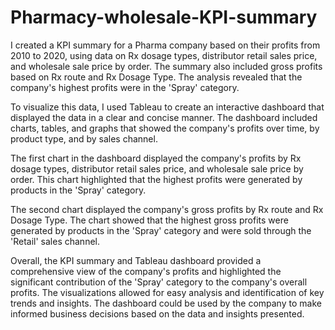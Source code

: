 # Pharmacy-wholesale-KPI-summary
I created a KPI summary for a Pharma company based on their profits from 2010 to 2020, using data on Rx dosage types, distributor retail sales price, and wholesale sale price by order. The summary also included gross profits based on Rx route and Rx Dosage Type. The analysis revealed that the company's highest profits were in the 'Spray' category.

To visualize this data, I used Tableau to create an interactive dashboard that displayed the data in a clear and concise manner. The dashboard included charts, tables, and graphs that showed the company's profits over time, by product type, and by sales channel.

The first chart in the dashboard displayed the company's profits by Rx dosage types, distributor retail sales price, and wholesale sale price by order. This chart highlighted that the highest profits were generated by products in the 'Spray' category.

The second chart displayed the company's gross profits by Rx route and Rx Dosage Type. The chart showed that the highest gross profits were generated by products in the 'Spray' category and were sold through the 'Retail' sales channel.

Overall, the KPI summary and Tableau dashboard provided a comprehensive view of the company's profits and highlighted the significant contribution of the 'Spray' category to the company's overall profits. The visualizations allowed for easy analysis and identification of key trends and insights. The dashboard could be used by the company to make informed business decisions based on the data and insights presented.





